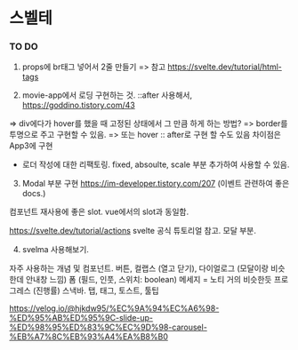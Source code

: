 
# 스벨테

### TO DO
1. props에 br태그 넣어서 2줄 만들기 => 
참고 https://svelte.dev/tutorial/html-tags

2. movie-app에서 로딩 구현하는 것. ::after 사용해서,
https://goddino.tistory.com/43

=> div에다가 hover를 했을 때 고정된 상태에서 그 만큼 하게 하는 방법?
=> border를 투명으로 주고 구현할 수 있음.
=> 또는 hover :: after로 구현 할 수도 있음 차이점은 App3에 구현

* 로더 작성에 대한 리팩토링. 
fixed, absoulte, scale 부분 추가하여 사용할 수 있음.

3. Modal 부분 구현
https://im-developer.tistory.com/207
(이벤트 관련하여 좋은 docs.)

컴포넌트 재사용에 좋은 slot.
vue에서의 slot과 동일함.

https://svelte.dev/tutorial/actions
svelte 공식 튜토리얼 참고. 모달 부분.

4. svelma 사용해보기.

자주 사용하는 개념 및 컴포넌트.
버튼, 컬랩스 (열고 닫기), 다이얼로그 (모달이랑 비슷 한데 안내창 느낌)
폼 (필드, 인풋, 스위치: boolean)
메세지 = 노티 거의 비슷한듯
프로그레스 (진행률)
스낵바.
탭, 태그, 토스트, 툴팁

https://velog.io/@hjkdw95/%EC%9A%94%EC%A6%98-%ED%95%AB%ED%95%9C-slide-up-%ED%98%95%ED%83%9C%EC%9D%98-carousel-%EB%A7%8C%EB%93%A4%EA%B8%B0